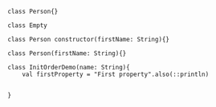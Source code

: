 ```
class Person{}
```

```
class Empty
```

```
class Person constructor(firstName: String){}
```

```
class Person(firstName: String){}
```

```
class InitOrderDemo(name: String){
    val firstProperty = "First property".also(::println)
    
    
}
```
